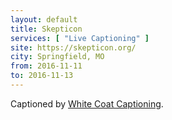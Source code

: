 ```yaml
---
layout: default
title: Skepticon
services: [ "Live Captioning" ]
site: https://skepticon.org/
city: Springfield, MO
from: 2016-11-11
to: 2016-11-13
---
```


Captioned by [White Coat Captioning](http://www.whitecoatcaptioning.com/).
